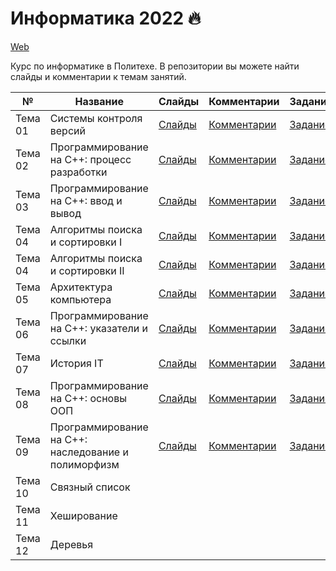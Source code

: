 # Информатика 2022 🔥


[Web](https://ckorikov.github.io/2022-fall-computer-science/)

Курс по информатике в Политехе. В репозитории вы можете найти слайды и комментарии к темам занятий.


| №       | Название                                            |  Слайды                                                                                       | Комментарии                                  | Задание                                      |
|---------|-----------------------------------------------------|-----------------------------------------------------------------------------------------------|----------------------------------------------|----------------------------------------------|
| Тема 01 | Системы контроля версий                             | [Слайды](https://ckorikov.github.io/2022-fall-computer-science/01_intro.html)                 | [Комментарии](01_intro_comments.md)          | [Задание](01_intro_tasks.md)                 |
| Тема 02 | Программирование на C++: процесс разработки         | [Слайды](https://ckorikov.github.io/2022-fall-computer-science/02_compiler.html)              | [Комментарии](02_compiler_comments.md)       | [Задание](02_compiler_tasks.md)              |
| Тема 03 | Программирование на C++: ввод и вывод               | [Слайды](https://ckorikov.github.io/2022-fall-computer-science/03_cpp.html)                   | [Комментарии](02_cpp_comments.md)            | [Задание](03_cpp_tasks.md)                   | 
| Тема 04 | Алгоритмы поиска и сортировки I                     | [Слайды](https://ckorikov.github.io/2022-fall-computer-science/04_search_sort_1.html)         | [Комментарии](04_search_sort_1_comments.md)  | [Задание](04_search_sort_1_tasks.md)         |
| Тема 04 | Алгоритмы поиска и сортировки II                    | [Слайды](https://ckorikov.github.io/2022-fall-computer-science/04_search_sort_2.html)         | [Комментарии](04_search_sort_2_comments.md)  | [Задание](04_search_sort_2_tasks.md)         |     
| Тема 05 | Архитектура компьютера                              | [Слайды](https://ckorikov.github.io/2022-fall-computer-science/05_computer_architecture.html) | [Комментарии](05_computer_architecture.md)   | [Задание](05_computer_architecture_tasks.md) |     
| Тема 06 | Программирование на C++: указатели и ссылки         | [Слайды](https://ckorikov.github.io/2022-fall-computer-science/06_pointers_references.html)   | [Комментарии](06_pointers_references.md)     | [Задание](06_pointers_references_tasks.md)   |     
| Тема 07 | История IT                                          | [Слайды](https://ckorikov.github.io/2022-fall-computer-science/07_it_history.html)            | [Комментарии](07_it_history.md)              | [Задание](07_it_history_tasks.md)            |
| Тема 08 | Программирование на C++: основы ООП                 | [Слайды](https://ckorikov.github.io/2022-fall-computer-science/08_oop.html)                   | [Комментарии](08_oop.md)                     | [Задание](08_oop_tasks.md)                   |
| Тема 09 | Программирование на C++: наследование и полиморфизм | [Слайды](https://ckorikov.github.io/2022-fall-computer-science/09_oop_2.html)                 | [Комментарии](09_oop_2.md)                   | [Задание](09_oop_tasks_2.md)                 |
| Тема 10 | Связный список                                      |                                                                                               |                                              |                                              |
| Тема 11 | Хеширование                                         |                                                                                               |                                              |                                              |
| Тема 12 | Деревья                                             |                                                                                               |                                              |                                              |

